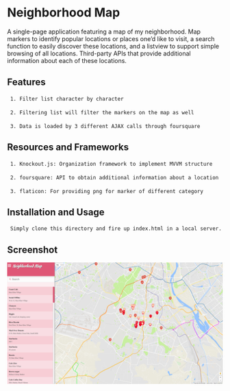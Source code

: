 # Neighborhood Map

A single-page application featuring a map of my neighborhood. Map markers to identify popular locations or places one’d like to visit, a search function to easily discover these locations, and a listview to support simple browsing of all locations. Third-party APIs that provide additional information about each of these locations.

## Features

     1. Filter list character by character

     2. Filtering list will filter the markers on the map as well

     3. Data is loaded by 3 different AJAX calls through foursquare

## Resources and Frameworks

     1. Knockout.js: Organization framework to implement MVVM structure

     2. foursquare: API to obtain additional information about a location

     3. flaticon: For providing png for marker of different category

## Installation and Usage

     Simply clone this directory and fire up index.html in a local server.

## Screenshot

![Screenshot of neighborhood map](img/map_app.png)
